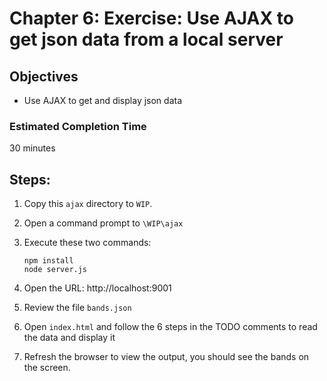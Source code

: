 # Chapter 6: Exercise: Use AJAX to get json data from a local server
## Objectives
* Use AJAX to get and display json data

### Estimated Completion Time 
30 minutes

## Steps:
1. Copy this `ajax` directory to `WIP`.

1. Open a command prompt to `\WIP\ajax` 

1. Execute these two commands:
    ```
    npm install
    node server.js 
    ```
1. Open the URL: http://localhost:9001

1. Review the file `bands.json`

1. Open `index.html` and follow the 6 steps in the TODO comments to read the data and display it

1. Refresh the browser to view the output, you should see the bands on the screen.